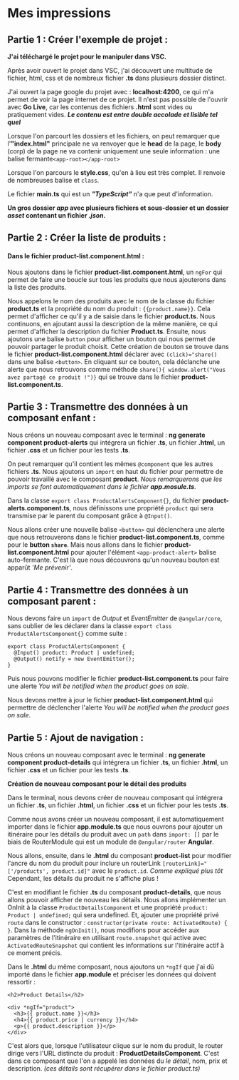 # Mes impressions

## Partie 1 : Créer l'exemple de projet :

**J'ai téléchargé le projet pour le manipuler dans VSC.**

Après avoir ouvert le projet dans VSC, j'ai découvert une multitude de fichier, html, css et de nombreux fichier **.ts** dans plusieurs dossier distinct.

J'ai ouvert la page google du projet avec : **localhost:4200**, ce qui m'a permet de voir la page internet de ce projet. Il n'est pas possible de l'ouvrir avec **Go Live**, car les contenus des fichiers **.html** sont vides ou pratiquement vides. **_Le contenu est entre double accolade et lisible tel quel_**

Lorsque l'on parcourt les dossiers et les fichiers, on peut remarquer que l'**"index.html"** principale ne va renvoyer que le **head** de la page, le **body** (corp) de la page ne va contenir uniquement une seule information : une balise fermante`<app-root></app-root>`

Lorsque l'on parcours le **style.css**, qu'en à lieu est très complet. Il renvoie de nombreuses balise et `class`.

Le fichier **main.ts** qui est un **_"TypeScript"_** n'a que peut d'information.

**Un gros dossier _app_ avec plusieurs fichiers et sous-dossier et un dossier _asset_ contenant un fichier _.json_.**

## Partie 2 : Créer la liste de produits :

#### Dans le fichier product-list.component.html :

Nous ajoutons dans le fichier **product-list.component.html**, un `ngFor` qui permet de faire une boucle sur tous les produits que nous ajouterons dans la liste des produits.

Nous appelons le nom des produits avec le nom de la classe du fichier **product.ts** et la propriété du nom du produit : `{{product.name}}`. Cela permet d'afficher ce qu'il y a de saisie dans le fichier **product.ts**. Nous continuons, en ajoutant aussi la description de la même manière, ce qui permet d'afficher la description du fichier **Product.ts**.
Ensuite, nous ajoutons une balise `button` pour afficher un bouton qui nous permet de pouvoir partager le produit choisit. Cette création de bouton se trouve dans le fichier **product-list.component.html** déclarer avec `(click)="share()` dans une balise `<button>`. En cliquant sur ce bouton, cela déclanche une alerte que nous retrouvons comme méthode `share(){ window.alert("Vous avez partagé ce produit !")}` qui se trouve dans le fichier **product-list.component.ts**.

## Partie 3 : Transmettre des données à un composant enfant :

Nous créons un nouveau composant avec le terminal : **ng generate component product-alerts** qui intégrera un fichier **.ts**, un fichier **.html**, un fichier **.css** et un fichier pour les tests **.ts**.

On peut remarquer qu'il contient les mêmes `@component` que les autres fichiers **.ts**. Nous ajoutons un `import` en haut du fichier pour permettre de pouvoir travaillé avec le composant **product**. _Nous remarquerons que les imports se font automatiquement dans le fichier **app.mosule.ts**._

Dans la classe `export class ProductAlertsComponent{}`, du fichier **product-alerts.component.ts**, nous définissons une propriété `product` qui sera transmise par le parent du composant grâce à `@Input()`.

Nous allons créer une nouvelle balise `<button>` qui déclenchera une alerte que nous retrouverons dans le fichier **product-list.component.ts**, comme pour le **button `share`**. Mais nous allons dans le fichier **product-list.component.html** pour ajouter l'élément `<app-product-alert>` balise auto-fermante. C'est là que nous découvrons qu'un nouveau bouton est apparût _'Me prévenir'_.

## Partie 4 : Transmettre des données à un composant parent :

Nous devons faire un `import` de _Output_ et _EventEmitter_ de `@angular/core`, sans oublier de les déclarer dans la classe `export class ProductAlertsComponent{}` comme suite :

```
export class ProductAlertsComponent {
  @Input() product: Product | undefined;
  @Output() notify = new EventEmitter();
}
```

Puis nous pouvons modifier le fichier **product-list.component.ts** pour faire une alerte _You will be notified when the product goes on sale_.

Nous devons mettre à jour le fichier **product-list.component.html** qui permettre de déclencher l'alerte _You will be notified when the product goes on sale_.

## Partie 5 : Ajout de navigation :

Nous créons un nouveau composant avec le terminal : **ng generate component product-details** qui intégrera un fichier **.ts**, un fichier **.html**, un fichier **.css** et un fichier pour les tests **.ts**.

**Création de nouveau composant pour le détail des produits**

Dans le terminal, nous devons créer de nouveau composant qui intégrera un fichier **.ts**, un fichier **.html**, un fichier **.css** et un fichier pour les tests **.ts**.

Comme nous avons créer un nouveau composant, il est automatiquement importer dans le fichier **app.module.ts** que nous ouvrons pour ajouter un itinéraire pour les détails du produit avec un `path` dans `import: []` par le biais de RouterModule qui est un module de `@angular/router` **Angular**.

Nous allons, ensuite, dans le **.html** du composant **product-list** pour modifier l'ancre du nom du produit pour inclure un routerLink `[routerLink]="['/products', product.id]"` avec le `product.id`. _Comme expliqué plus tôt_ Cependant, les détails du produit ne s'affiche plus !

C'est en modifiant le fichier **.ts** du composant **product-details**, que nous allons pouvoir afficher de nouveau les détails. Nous allons implémenter un OnInit à la classe `ProductDetailsComponent` et une propriété `product: Product | undefined;` qui sera undefined. Et, ajouter une propriété privé `route` dans le constructor : `constructor(private route: ActivatedRoute) { }`.
Dans la méthode `ngOnInit()`, nous modifions pour accéder aux paramètres de l'itinéraire en utilisant `route.snapshot` qui active avec `ActivatedRouteSnapshot` qui contient les informations sur l'itinéraire actif à ce moment précis.

Dans le **.html** du même composant, nous ajoutons un `*ngIf` que j'ai dû importé dans le fichier **app.module** et préciser les données qui doivent ressortir :

```
<h2>Product Details</h2>

<div *ngIf="product">
  <h3>{{ product.name }}</h3>
  <h4>{{ product.price | currency }}</h4>
  <p>{{ product.description }}</p>
</div>
```

C'est alors que, lorsque l'utilisateur clique sur le nom du produit, le router dirige vers l'URL distincte du produit : **ProductDetailsComponent**. C'est dans ce composant que l'on a appelé les données du _le détail_, nom, prix et description. _(ces détails sont récupérer dans le fichier product.ts)_
